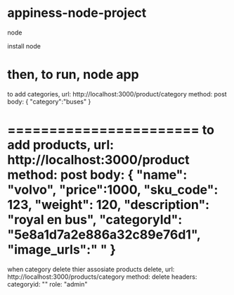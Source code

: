 # appiness-node-project
node


install node

then,
to run,
node app
================
to add categories,
url: http://localhost:3000/product/category
method: post
body: {
	"category":"buses"
}

=======================
to add products,
url: http://localhost:3000/product
method: post
body: {
	"name": "volvo",
	"price":1000,
	"sku_code": 123,
	"weight": 120, 
	"description": "royal en bus",
	"categoryId": "5e8a1d7a2e886a32c89e76d1",
	"image_urls":" "
}
=========================
when category delete thier assosiate products delete,
url: http://localhost:3000/products/category
method: delete
headers:    
categoryid: ""
role: "admin"
